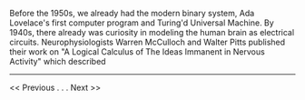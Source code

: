 Before the 1950s, we already had the modern binary system, Ada Lovelace's first computer program and Turing'd Universal Machine. By 1940s, there already was curiosity in modeling the human brain as electrical circuits. Neurophysiologists Warren McCulloch and Walter Pitts published their work on "A Logical Calculus of The Ideas Immanent in Nervous Activity" which described 


---
<< Previous . . .   Next >>
<!--stackedit_data:
eyJwcm9wZXJ0aWVzIjoibGF5b3V0OiBhcnRpY2xlXG50aXRsZT
ogXCJQcmVjdXJzb3JzIGJlZm9yZSAxOTUwc1wiXG5zaWRlYmFy
OlxuICBuYXY6IGxheW91dHNcbiIsImhpc3RvcnkiOlstNjQ5MD
EyMjkwLC00ODc1Njg0NzZdfQ==
-->